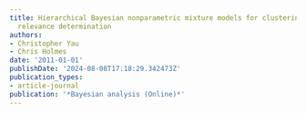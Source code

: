 ```yaml
---
title: Hierarchical Bayesian nonparametric mixture models for clustering with variable
  relevance determination
authors:
- Christopher Yau
- Chris Holmes
date: '2011-01-01'
publishDate: '2024-08-08T17:18:29.342473Z'
publication_types:
- article-journal
publication: '*Bayesian analysis (Online)*'
---
```

